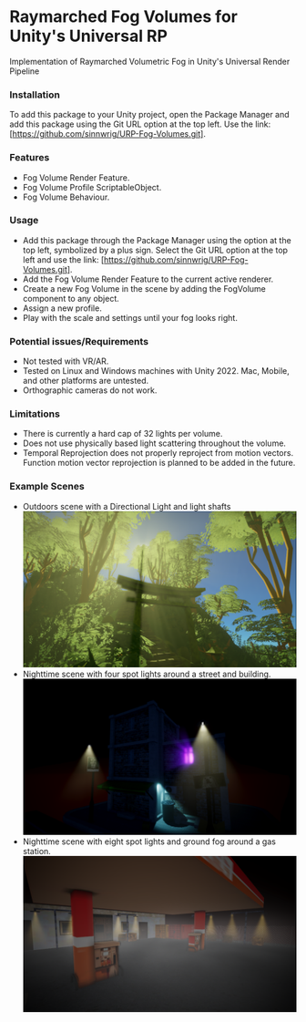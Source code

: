 # Raymarched Fog Volumes for Unity's Universal RP

Implementation of Raymarched Volumetric Fog in Unity's Universal Render Pipeline

### Installation

To add this package to your Unity project, open the Package Manager and add this package using the Git URL option at the top left. Use the link: [https://github.com/sinnwrig/URP-Fog-Volumes.git].

### Features

* Fog Volume Render Feature.
* Fog Volume Profile ScriptableObject.
* Fog Volume Behaviour.

### Usage

* Add this package through the Package Manager using the option at the top left, symbolized by a plus sign. Select the Git URL option at the top left and use the link: [https://github.com/sinnwrig/URP-Fog-Volumes.git].
* Add the Fog Volume Render Feature to the current active renderer.
* Create a new Fog Volume in the scene by adding the FogVolume component to any object.
* Assign a new profile.
* Play with the scale and settings until your fog looks right.

### Potential issues/Requirements

* Not tested with VR/AR.
* Tested on Linux and Windows machines with Unity 2022. Mac, Mobile, and other platforms are untested.
* Orthographic cameras do not work.

### Limitations

* There is currently a hard cap of 32 lights per volume. 
* Does not use physically based light scattering throughout the volume.
* Temporal Reprojection does not properly reproject from motion vectors. Function motion vector reprojection is planned to be added in the future.

### Example Scenes
* Outdoors scene with a Directional Light and light shafts
![Outdoors God Rays](Samples~/Scenes/Example-Terrain.png)<br>
* Nighttime scene with four spot lights around a street and building.
![Nighttime Building](Samples~/Scenes/Example-Spotlights.png)<br>
* Nighttime scene with eight spot lights and ground fog around a gas station.
![Nighttime Gas](Samples~/Scenes/Example-GasStation.png)<br>
